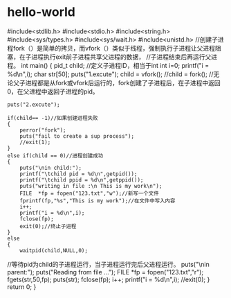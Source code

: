 # hello-world

#include<stdlib.h>
#include<stdio.h>
#include<string.h>
#include<sys/types.h>
#include<sys/wait.h>
#include<unistd.h>
//创建子进程fork（）是简单的拷贝，而vfork（）类似于线程，强制执行子进程让父进程阻塞，在子进程执行exit前子进程共享父进程的数据，
//子进程结束后再运行父进程。
int main()
{
	pid_t child;  //定义子进程ID，相当于int
	int i=0;
	printf("i = %d\n",i);
	char str[50];
	puts("1.excute");
	child = vfork();
	//child = fork();
//无论父子进程都是从fork或vfork后运行的，fork创建了子进程后，在子进程中返回0，在父进程中返回子进程的pid。
 
	puts("2.excute");
	
	if(child== -1)//如果创建进程失败
	{
		perror("fork");
		puts("fail to create a sup process");
		//exit(1);
	}
	else if(child == 0)//进程创建成功
	{
		puts("\nin child:");
		printf("\tchild pid = %d\n",getpid());
		printf("\tchild ppid = %d\n",getppid());
		puts("writing in file :\n This is my work\n");
		FILE  *fp = fopen("123.txt","w");//新写一个文件
		fprintf(fp,"%s","This is my work");//在文件中写入内容
		i++;
		printf("i = %d\n",i);
		fclose(fp);
		exit(0);//终止子进程
	}
	else
	{
		waitpid(child,NULL,0);
//等待pid为child的子进程运行，当子进程运行完后父进程运行。
		puts("\nin parent:");
		puts("Reading from file ...");
		FILE *fp = fopen("123.txt","r");
		fgets(str,50,fp);
		puts(str);
		fclose(fp);
		i++;
		printf("i = %d\n",i);
		//exit(0);
	}
	return 0;
}
